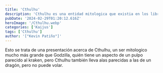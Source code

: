 ```yaml
---
title: 'Cthulhu'
description: 'Cthulhu es una entidad mitologica que existia en los libros de la mitología, el cual dice que ha existido en las profundidades del mar y él es el responsable de controlar el clima según la leyenda. Cthulhu es más grande que Godzilla.'
pubDate: '2024-02-29T01:20:12.616Z'
heroImage: '/Cthulhu.webp'
categories: ['Kaijus']
tags: ['Cthulhu']
author: '["Kevin Patiño"]'
---
```


Esto se trata de una presentación acerca de Cthulhu, un ser mitologico mucho más grande que Godzilla, quién tiene un aspecto de un  pulpo parecido al kraken, pero Cthulhu también lleva alas parecidas a las de un dragón, pero no puede volar.